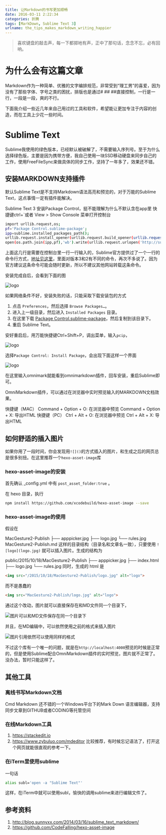 ```yaml
---
title: 让Markdown的书写更加顺畅
date: 2016-03-11 2:22:34
categories: 折腾
tags: [MarkDown, Sublime Text 3]
urlname: the_tips_makes_markdown_writing_happier
---
```


> 喜欢键盘的敲击声，每一下都掷地有声，正中了那句话，念念不忘，必有回响。

# 为什么会有这篇文章

Markdown作为一种简单、优雅的文字编排规范，非常受到“理工男”的喜爱，因为没有了那些字体、字号之类的困扰，排版也是通过# ## ##直接控制，一行是一行，一段是一段，爽的不行。

下面我介绍一些近几年来自己用过的工具和软件，希望能让更加专注于内容的创造，而在工具上少花一些时间。

# Sublime Text

Sublime我使用的绿色版本，已经默认被破解了，不需要输入序列号。至于为什么选择绿色版，主要是因为携带方便，我自己使用一块SSD移动硬盘来同步自己的工作，使用FreeFileSync来做具体的同步工作，坚持了一年多了，效果还不错。

## 安装MARKDOWN支持插件

默认Sublime Text是不支持Markdown语法高亮和预览的，对于万能的Sublime Text，这点事情一定有插件能解决。

Sublime Text 3 安装Package Control，挺不能理解为什么不默认含在app里
快捷键ctrl+`或者 View > Show Console 菜单打开控制台

``` bash
import urllib.request,os;
pf='Package Control.sublime-package';
ipp=sublime.installed_packages_path();
urllib.request.install_opener(urllib.request.build_opener(urllib.request.ProxyHandler()));
open(os.path.join(ipp,pf),'wb').write(urllib.request.urlopen('http://sublime.wbond.net/'+pf.replace(' ','%20')).read())
```

上面这几行是需要在控制台里一行一行输入的，Sublime官方提供过了一个一行的命令行方式，[地址见这里](https://packagecontrol.io/installation)，里面对版本3和2有不同的命令，再次不多说了。因为官方建议这条命令可能会随时更新，所以不建议其他网站转载这条命令。

安装完成自后，会看到下面的图

![logo](20160311-让MARKDOWN书写更加顺畅/QQ截图20160331224216.jpg)

如果网络条件不好，安装失败的话，只能采取下载安装包的方式

1. 点击 `Preferences`，然后选择 `Browse Packages…`。
2. 进入上一级目录，然后进入 `Installed Packages` 目录。
3. 在这里下载 [Package Control.sublime-package](https://packagecontrol.io/Package%20Control.sublime-package)，然后复制到该目录下。
4. 重启 Sublime Text。

安好重启后，用万能快捷键Ctrl+Shift+P，调出菜单，输入`pcip`，

![logo](QQ截图20160331095029.jpg)

选择`Package Control: Install Package`，会出现下面这样一个界面

![logo](intpu-omnimark.jpg)

在这里输入omnimark就能看到omnimarkdown插件，回车安装，重启Sublime即可。

OmniMarkdown插件，可以通过在浏览器中实时预览输入的MARKDOWN文档效果。

快捷键（MAC）
Command + Option + O: 在浏览器中预览
Command + Option + X: 导出HTML
快捷键（PC）
Ctrl + Alt + O: 在浏览器中预览
Ctrl + Alt + X: 导出HTML

## 如何舒适的插入图片

如果你用了一段时间，你会发现用`![]()`的方式插入的图片，和生成之后的网页总是很多别扭。在这里推荐一个`hexo-asset-image`库

### hexo-asset-image的安装

首先确认 _config.yml 中有 `post_asset_folder:true` 。

在 hexo 目录，执行

``` bash
npm install https://github.com/xcodebuild/hexo-asset-image --save
```
### hexo-asset-image的使用

假设在

MacGesture2-Publish
├── apppicker.jpg
├── logo.jpg
└── rules.jpg
MacGesture2-Publish.md
这样的目录结构（目录名和文章名一致），只要使用 `![logo](logo.jpg)` 就可以插入图片。生成的结构为

public/2015/10/18/MacGesture2-Publish
├── apppicker.jpg
├── index.html
├── logo.jpg
└── rules.jpg
同时，生成的 html 是

``` html
<img src="/2015/10/18/MacGesture2-Publish/logo.jpg" alt="logo">
```

而不是愚蠢的

``` html
<img src="MacGesture2-Publish/logo.jpg" alt="logo">
```

通过这个改动，图片就可以直接保存在和MD文件同一个目录下，

![图片可以和MD文件保存在同一个目录下](pics-postion.jpg)

并且，在MD编辑中，可以依然使用之前的格式来插入图片

![图片引用依然可以使用同样的格式](same-image-reference-style.jpg)

不过这个库有一个唯一的问题，就是在`http://localhost:4000`预览的时候是正常的，但是使用Sublime配合OmniMarkdown插件的实时预览，图片就不正常了。没办法，暂时只能这样了。

## 其他工具

### 离线书写Markdown文档

Cmd Markdown 还不错的一个Windows平台下的Mark Down 语言编辑器，支持同步文章到GITHUB或者CODING等托管空间

### 在线Markdown工具

1. https://stackedit.io
2. https://www.zybuluo.com/mdeditor 比较推荐，有时候忘记语法了，打开这个网页就能很直观的参考一下。

### 在iTerm里使用sublime

一句话

``` bash
alias subl='open -a "Sublime Text"'
```

这样，在iTerm中就可以使用subl，愉快的调用sublime来进行编辑文件了。

## 参考资料

1. http://blog.sunnyxx.com/2014/03/16/sublime_text_markdown/
2. https://github.com/CodeFalling/hexo-asset-image